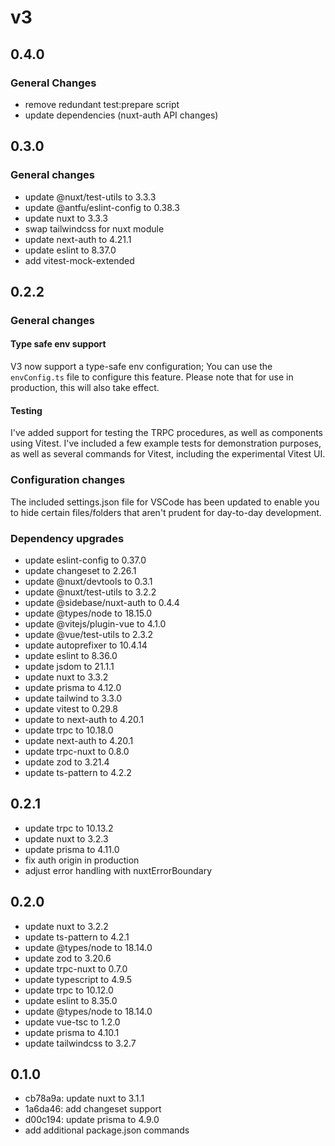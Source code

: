 # v3

## 0.4.0

### General Changes

- remove redundant test:prepare script
- update dependencies (nuxt-auth API changes)

## 0.3.0

### General changes

- update @nuxt/test-utils to 3.3.3
- update @antfu/eslint-config to 0.38.3
- update nuxt to 3.3.3
- swap tailwindcss for nuxt module
- update next-auth to 4.21.1
- update eslint to 8.37.0
- add vitest-mock-extended

## 0.2.2

### General changes

#### Type safe env support

V3 now support a type-safe env configuration; You can use the `envConfig.ts` file to
configure this feature. Please note that for use in production, this will also take effect.

#### Testing

I've added support for testing the TRPC procedures, as well as components using Vitest.
I've included a few example tests for demonstration purposes, as well as several commands for Vitest,
including the experimental Vitest UI.

### Configuration changes

The included settings.json file for VSCode has been updated to enable you to hide certain files/folders
that aren't prudent for day-to-day development.

### Dependency upgrades

- update eslint-config to 0.37.0
- update changeset to 2.26.1
- update @nuxt/devtools to 0.3.1
- update @nuxt/test-utils to 3.2.2
- update @sidebase/nuxt-auth to 0.4.4
- update @types/node to 18.15.0
- update @vitejs/plugin-vue to 4.1.0
- update @vue/test-utils to 2.3.2
- update autoprefixer to 10.4.14
- update eslint to 8.36.0
- update jsdom to 21.1.1
- update nuxt to 3.3.2
- update prisma to 4.12.0
- update tailwind to 3.3.0
- update vitest to 0.29.8
- update to next-auth to 4.20.1
- update trpc to 10.18.0
- update next-auth to 4.20.1
- update trpc-nuxt to 0.8.0
- update zod to 3.21.4
- update ts-pattern to 4.2.2

## 0.2.1

- update trpc to 10.13.2
- update nuxt to 3.2.3
- update prisma to 4.11.0
- fix auth origin in production
- adjust error handling with nuxtErrorBoundary

## 0.2.0

- update nuxt to 3.2.2
- update ts-pattern to 4.2.1
- update @types/node to 18.14.0
- update zod to 3.20.6
- update trpc-nuxt to 0.7.0
- update typescript to 4.9.5
- update trpc to 10.12.0
- update eslint to 8.35.0
- update @types/node to 18.14.0
- update vue-tsc to 1.2.0
- update prisma to 4.10.1
- update tailwindcss to 3.2.7

## 0.1.0

- cb78a9a: update nuxt to 3.1.1
- 1a6da46: add changeset support
- d00c194: update prisma to 4.9.0
- add additional package.json commands
